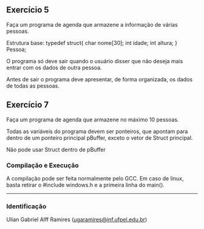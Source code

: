 ## Exercício 5
Faça um programa de agenda que armazene a informação de várias pessoas.

Estrutura base: typedef struct{ char nome[30]; int idade; int altura; } Pessoa;

O programa só deve sair quando o usuário disser que não deseja mais entrar com os dados de outra pessoa.

Antes de sair o programa deve apresentar, de forma organizada, os dados de todas as pessoas.

## Exercício 7
Faça um programa de agenda que armazene no máximo 10 pessoas. 

Todas as variáveis do programa devem ser ponteiros, que apontam para dentro de um ponteiro principal pBuffer, exceto o vetor de Struct principal.

Não pode usar Struct dentro de pBuffer

### Compilação e Execução
A compilação pode ser feita normalmente pelo GCC. Em caso de linux, basta retirar o #include windows.h e a primeira linha do main(). 
________________________________________________________
### Identificação
Ulian Gabriel Alff Ramires (ugaramires@inf.ufpel.edu.br)

